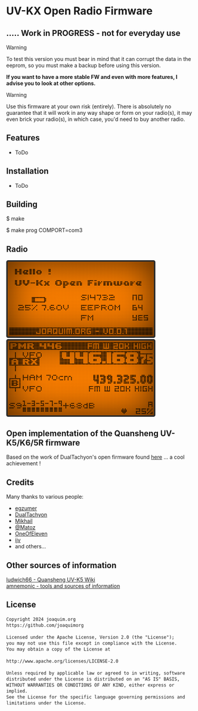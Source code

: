 # UV-KX Open Radio Firmware

## ..... Work in PROGRESS - not for everyday use

> [!WARNING]  
> To test this version you must bear in mind that it can corrupt the data in the eeprom, so you must make a backup before using this version.
>
> **If you want to have a more stable FW and even with more features, I advise you to look at other options.**

> [!WARNING]  
> Use this firmware at your own risk (entirely). There is absolutely no guarantee that it will work in any way shape or form on your radio(s), it may even brick your radio(s), in which case, you'd need to buy another radio.
>

## Features
- ToDo

## Installation
- ToDo

## Building

$ make

$ make prog COMPORT=com3

## Radio

<img src="images/uv-k5-screenshot_home.png" alt="Welcome" width="400" />
<img src="images/uv-k5-screenshot_vfo.png" alt="VFO" width="400" />

## Open implementation of the Quansheng UV-K5/K6/5R firmware

Based on the work of DualTachyon's open firmware found [here](https://github.com/DualTachyon/uv-k5-firmware) ... a cool achievement !

## Credits

Many thanks to various people:

- [egzumer](https://github.com/egzumer/uv-k5-firmware-custom)
- [DualTachyon](https://github.com/DualTachyon)
- [Mikhail](https://github.com/fagci)
- [@Matoz](https://github.com/spm81)
- [OneOfEleven](https://github.com/OneOfEleven)
- [ijv](https://github.com/INDIAJULIETVICTOR)
- and others...


## Other sources of information

[ludwich66 - Quansheng UV-K5 Wiki](https://github.com/ludwich66/Quansheng_UV-K5_Wiki/wiki)<br>
[amnemonic - tools and sources of information](https://github.com/amnemonic/Quansheng_UV-K5_Firmware)

## License

    Copyright 2024 joaquim.org
    https://github.com/joaquimorg

    Licensed under the Apache License, Version 2.0 (the "License");
    you may not use this file except in compliance with the License.
    You may obtain a copy of the License at

    http://www.apache.org/licenses/LICENSE-2.0

    Unless required by applicable law or agreed to in writing, software
    distributed under the License is distributed on an "AS IS" BASIS,
    WITHOUT WARRANTIES OR CONDITIONS OF ANY KIND, either express or implied.
    See the License for the specific language governing permissions and
    limitations under the License.

